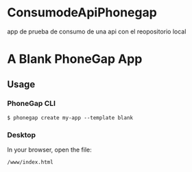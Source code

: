 # ConsumodeApiPhonegap
app de prueba de consumo de una api con el reopositorio local
# A Blank PhoneGap App

## Usage

### PhoneGap CLI

    $ phonegap create my-app --template blank

### Desktop

In your browser, open the file:

    /www/index.html

